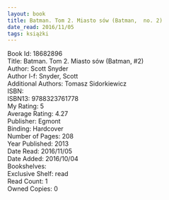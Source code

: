 ```yaml
---
layout: book
title: Batman. Tom 2. Miasto sów (Batman,  no. 2)
date_read: 2016/11/05
tags: książki
---
```


Book Id: 18682896<br />
Title: Batman. Tom 2. Miasto sów (Batman, #2)<br />
Author: Scott Snyder<br />
Author l-f: Snyder, Scott<br />
Additional Authors: Tomasz Sidorkiewicz<br />
ISBN: <br />
ISBN13: 9788323761778<br />
My Rating: 5<br />
Average Rating: 4.27<br />
Publisher: Egmont<br />
Binding: Hardcover<br />
Number of Pages: 208<br />
Year Published: 2013<br />
Date Read: 2016/11/05<br />
Date Added: 2016/10/04<br />
Bookshelves: <br />
Exclusive Shelf: read<br />
Read Count: 1<br />
Owned Copies: 0<br />


